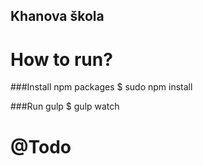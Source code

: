 Khanova škola
----------

How to run?
============
###Install npm packages
	$ sudo npm install

###Run gulp
	$ gulp watch


@Todo
========
